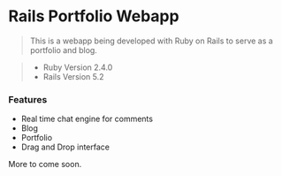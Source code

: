 # Rails Portfolio Webapp

> This is a webapp being developed with Ruby on Rails to serve as a portfolio and blog. &nbsp;

> - Ruby Version 2.4.0 &nbsp;
> - Rails Version 5.2

### Features

- Real time chat engine for comments
- Blog
- Portfolio
- Drag and Drop interface

More to come soon.
